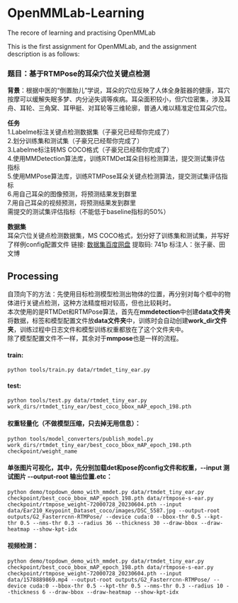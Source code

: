 # OpenMMLab-Learning
The recore of learning and practising OpenMMLab

This is the first assignment for OpenMMLab, and the assignment description is as follows:
### 题目：基于RTMPose的耳朵穴位关键点检测  

**背景**：根据中医的“倒置胎儿”学说，耳朵的穴位反映了人体全身脏器的健康，耳穴按摩可以缓解失眠多梦、内分泌失调等疾病。耳朵面积较小，但穴位密集，涉及耳舟、耳轮、三角窝、耳甲艇、对耳轮等三维轮廓，普通人难以精准定位耳朵穴位。  

**任务**  
1.Labelme标注关键点检测数据集（子豪兄已经帮你完成了）  
2.划分训练集和测试集（子豪兄已经帮你完成了）  
3.Labelme标注转MS COCO格式（子豪兄已经帮你完成了）  
4.使用MMDetection算法库，训练RTMDet耳朵目标检测算法，提交测试集评估指标  
5.使用MMPose算法库，训练RTMPose耳朵关键点检测算法，提交测试集评估指标  
6.用自己耳朵的图像预测，将预测结果发到群里  
7.用自己耳朵的视频预测，将预测结果发到群里  
需提交的测试集评估指标（不能低于baseline指标的50%）  

**数据集**  
耳朵穴位关键点检测数据集，MS COCO格式，划分好了训练集和测试集，并写好了样例config配置文件
链接: [数据集百度网盘](https://pan.baidu.com/s/1swTLpArj7XEDXW4d0lo7Mg) 提取码: 741p
标注人：张子豪、田文博

## Processing  
自顶向下的方法：先使用目标检测模型检测出物体的位置，再分别对每个框中的物体进行关键点检测，这种方法精度相对较高，但也比较耗时。    
本次使用的是RTMDet和RTMPose算法，首先在**mmdetection**中创建**data文件夹**将数据，标签和模型配置文件放**data文件夹**中，训练时会自动创建**work_dir文件夹**，训练过程中日志文件和模型训练权重都放在了这个文件夹中。  
除了模型配置文件不一样，其余对于**mmpose**也是一样的流程。  
#### train:
~~~
python tools/train.py data/rtmdet_tiny_ear.py 
~~~
#### test:  
~~~
python tools/test.py data/rtmdet_tiny_ear.py work_dirs/rtmdet_tiny_ear/best_coco_bbox_mAP_epoch_198.pth 
~~~
#### 权重轻量化（不做模型压缩，只去掉无用信息）：  
~~~
python tools/model_converters/publish_model.py work_dirs/rtmdet_tiny_ear/best_coco_bbox_mAP_epoch_198.pth checkpoint/weight_name
~~~
#### 单张图片可视化，其中，先分别加载det和pose的config文件和权重，--input 测试图片 --output-root 输出位置.etc：   
~~~
python demo/topdown_demo_with_mmdet.py data/rtmdet_tiny_ear.py checkpoint/best_coco_bbox_mAP_epoch_198.pth data/rtmpose-s-ear.py checkpoint/rtmpose_weight-72000728_20230604.pth --input data/Ear210_Keypoint_Dataset_coco/images/DSC_5587.jpg --output-root outputs/G2_Fasterrcnn-RTMPose/ --device cuda:0 --bbox-thr 0.5 --kpt-thr 0.5 --nms-thr 0.3 --radius 36 --thickness 30 --draw-bbox --draw-heatmap --show-kpt-idx
~~~
#### 视频检测：  
~~~
python demo/topdown_demo_with_mmdet.py data/rtmdet_tiny_ear.py checkpoint/best_coco_bbox_mAP_epoch_198.pth data/rtmpose-s-ear.py checkpoint/rtmpose_weight-72000728_20230604.pth --input data/1578889869.mp4 --output-root outputs/G2_Fasterrcnn-RTMPose/ --device cuda:0 --bbox-thr 0.5 --kpt-thr 0.5 --nms-thr 0.3 --radius 10 --thickness 6 --draw-bbox --draw-heatmap --show-kpt-idx
~~~
